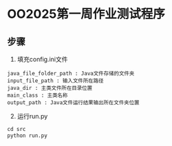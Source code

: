 # OO2025第一周作业测试程序

## 步骤

1. 填充config.ini文件
  ```
  java_file_folder_path : Java文件存储的文件夹
  input_file_path : 输入文件所在路径
  java_dir : 主类文件所在目录位置
  main_class : 主类名称
  output_path : Java文件运行结果输出所在文件夹位置
  ```
2. 运行run.py
  ``` Python
cd src
python run.py
  ```
   
